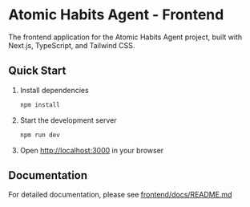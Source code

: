 # Atomic Habits Agent - Frontend

The frontend application for the Atomic Habits Agent project, built with Next.js, TypeScript, and Tailwind CSS.

## Quick Start

1. Install dependencies
   ```bash
   npm install
   ```

2. Start the development server
   ```bash
   npm run dev
   ```

3. Open [http://localhost:3000](http://localhost:3000) in your browser

## Documentation

For detailed documentation, please see [frontend/docs/README.md](./docs/README.md)
